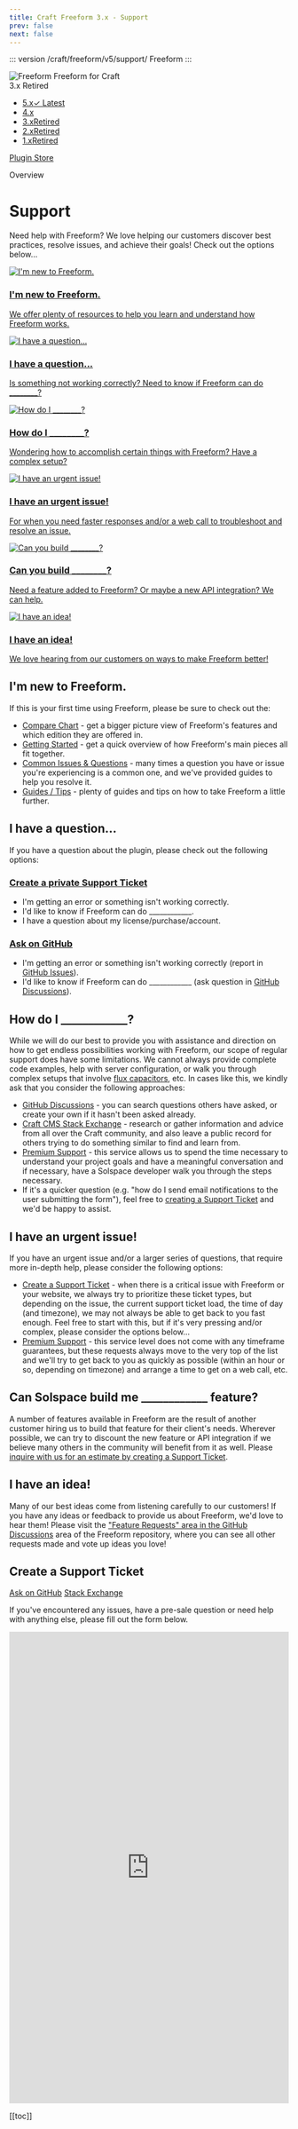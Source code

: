 ```yaml
---
title: Craft Freeform 3.x - Support
prev: false
next: false
---
```


<meta property="og:image" content="https://docs.solspace.com/extras/social/craft/freeform/freeform.png" />

::: version /craft/freeform/v5/support/
Freeform
:::

<div id="pr-heading">
    <img src="https://docs.solspace.com/extras/icons/products/freeform-icon.png" alt="Freeform" class="pr-image">
    <span class="pr-name">Freeform</span>
    <span class="pr-category">for Craft</span>
    <div class="pr-v-wrapper">
        <div class="pr-v">
            <span class="pr-v-v">3.x</span>
            <span class="pr-v-type pr-retired">Retired</span>
            <span class="pr-v-arrow arrow down"></span>
        </div>
        <ul class="pr-v-list">
            <li><a href="/craft/freeform/v5/">5.x<span class="pr-v-type pr-latest">✓ Latest</span></a></li>
            <li><a href="/craft/freeform/v4/">4.x</a></li>
            <li><a href="/craft/freeform/v3/">3.x<span class="pr-v-type pr-retired">Retired</span></a></li>
            <li><a href="/craft/freeform/v2/">2.x<span class="pr-v-type pr-retired">Retired</span></a></li>
            <li><a href="/craft/freeform/v1/">1.x<span class="pr-v-type pr-retired">Retired</span></a></li>
        </ul>
    </div>
    <div class="pr-buy">
        <a href="https://plugins.craftcms.com/freeform" class="button button-blue"><span class="external-url">Plugin Store</span></a>
    </div>
</div>

<span class="page-section">Overview</span>

# Support

<div class="hero-lead">

Need help with Freeform? We love helping our customers discover best practices, resolve issues, and achieve their goals! Check out the options below...

</div>

<div class="menu-grid">
    <a href="#i-m-new-to-freeform" class="menu-box">
        <img src="../../../images/icons/star.png" alt="I'm new to Freeform.">
        <div class="menu-grid-text">
            <h3>I'm new to Freeform.</h3>
            <p>We offer plenty of resources to help you learn and understand how Freeform works.</p>
        </div>
    </a>
    <a href="#i-have-a-question" class="menu-box">
        <img src="../../../images/icons/question-sign.png" alt="I have a question...">
        <div class="menu-grid-text">
            <h3>I have a question...</h3>
            <p>Is something not working correctly? Need to know if Freeform can do ________?</p>
        </div>
    </a>
    <a href="#how-do-i" class="menu-box">
        <img src="../../../images/icons/clipboard.png" alt="How do I ________?">
        <div class="menu-grid-text">
            <h3>How do I ________?</h3>
            <p>Wondering how to accomplish certain things with Freeform? Have a complex setup?</p>
        </div>
    </a>
    <a href="#i-have-an-urgent-issue" class="menu-box">
        <img src="../../../images/icons/alarm.png" alt="I have an urgent issue!">
        <div class="menu-grid-text">
            <h3>I have an urgent issue!</h3>
            <p>For when you need faster responses and/or a web call to troubleshoot and resolve an issue.</p>
        </div>
    </a>
    <a href="#can-solspace-build-me-feature" class="menu-box">
        <img src="../../../images/icons/box.png" alt="Can you build ________?">
        <div class="menu-grid-text">
            <h3>Can you build ________?</h3>
            <p>Need a feature added to Freeform? Or maybe a new API integration? We can help.</p>
        </div>
    </a>
    <a href="#i-have-an-idea" class="menu-box">
        <img src="../../../images/icons/light-bulb.png" alt="I have an idea!">
        <div class="menu-grid-text">
            <h3>I have an idea!</h3>
            <p>We love hearing from our customers on ways to make Freeform better!</p>
        </div>
    </a>
</div>


<div class="content-block">

## I'm new to Freeform.
If this is your first time using Freeform, please be sure to check out the:

- [Compare Chart](./#compare) - get a bigger picture view of Freeform's features and which edition they are offered in.
- [Getting Started](./getting-started/) - get a quick overview of how Freeform's main pieces all fit together.
- [Common Issues & Questions](./setup/common-issues/) - many times a question you have or issue you're experiencing is a common one, and we've provided guides to help you resolve it.
- [Guides / Tips](./guides/) - plenty of guides and tips on how to take Freeform a little further.

</div>
<div class="content-block">

## I have a question...
If you have a question about the plugin, please check out the following options:

### [Create a private Support Ticket](#create-a-support-ticket)

- I'm getting an error or something isn't working correctly.
- I'd like to know if Freeform can do ____________.
- I have a question about my license/purchase/account.

### [Ask on GitHub](https://github.com/solspace/craft-freeform/)

- I'm getting an error or something isn't working correctly (report in [GitHub Issues](https://github.com/solspace/craft-freeform/issues)).
- I'd like to know if Freeform can do ____________ (ask question in [GitHub Discussions](https://github.com/solspace/craft-freeform/discussions/)).

</div>
<div class="content-block">

## How do I ____________?
While we will do our best to provide you with assistance and direction on how to get endless possibilities working with Freeform, our scope of regular support does have some limitations. We cannot always provide complete code examples, help with server configuration, or walk you through complex setups that involve [flux capacitors](https://backtothefuture.fandom.com/wiki/Flux_capacitor), etc. In cases like this, we kindly ask that you consider the following approaches:

- [GitHub Discussions](https://github.com/solspace/craft-freeform/discussions/) - you can search questions others have asked, or create your own if it hasn't been asked already.
- [Craft CMS Stack Exchange](https://craftcms.stackexchange.com/questions/tagged/solspace) - research or gather information and advice from all over the Craft community, and also leave a public record for others trying to do something similar to find and learn from.
- [Premium Support](../../../../support/premium/) - this service allows us to spend the time necessary to understand your project goals and have a meaningful conversation and if necessary, have a Solspace developer walk you through the steps necessary.
- If it's a quicker question (e.g. "how do I send email notifications to the user submitting the form"), feel free to [creating a Support Ticket](#create-a-support-ticket) and we'd be happy to assist.

</div>
<div class="content-block">

## I have an urgent issue!
If you have an urgent issue and/or a larger series of questions, that require more in-depth help, please consider the following options:

- [Create a Support Ticket](#create-a-support-ticket) - when there is a critical issue with Freeform or your website, we always try to prioritize these ticket types, but depending on the issue, the current support ticket load, the time of day (and timezone), we may not always be able to get back to you fast enough. Feel free to start with this, but if it's very pressing and/or complex, please consider the options below...
- [Premium Support](../../../../support/premium/) - this service level does not come with any timeframe guarantees, but these requests always move to the very top of the list and we'll try to get back to you as quickly as possible (within an hour or so, depending on timezone) and arrange a time to get on a web call, etc.

</div>
<div class="content-block">

## Can Solspace build me ____________ feature?
A number of features available in Freeform are the result of another customer hiring us to build that feature for their client's needs. Wherever possible, we can try to discount the new feature or API integration if we believe many others in the community will benefit from it as well. Please [inquire with us for an estimate by creating a Support Ticket](#create-a-support-ticket).

</div>
<div class="content-block">

## I have an idea!
Many of our best ideas come from listening carefully to our customers! If you have any ideas or feedback to provide us about Freeform, we'd love to hear them! Please visit the ["Feature Requests" area in the GitHub Discussions](https://github.com/solspace/craft-freeform/discussions/categories/feature-requests) area of the Freeform repository, where you can see all other requests made and vote up ideas you love!

</div>

<div class="support-ticket">

## Create a Support Ticket
<a href="https://github.com/solspace/craft-freeform/" class="support-ticket-alt">Ask on GitHub</a>
<a href="https://craftcms.stackexchange.com/questions/tagged/solspace" class="support-ticket-alt">Stack Exchange</a>

<div class="support-ticket-inner">

If you've encountered any issues, have a pre-sale question or need help with anything else, please fill out the form below.

<iframe title="Support Form" id="support-form" src="https://support.solspace.com/software/support?cms=Craft%203&craftProduct=Freeform%20Lite" scrolling="yes" height="850px" width="100%" frameborder="0"></iframe>

</div>

</div>


[[toc]]
